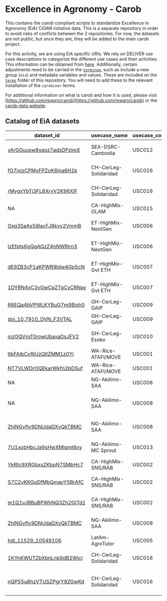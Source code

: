 # Excellence in Agronomy - Carob

This contains the *carob* compliant scripts to standardize Excellence in Agronomy (EiA) CGIAR initiative data. This is a separate repository in order to avoid risks of conflicts between the 2 repositories. For now, the datasets are not public, but once they are, they will be added to the main carob project.

For this activity, we are using EiA specific URIs. We rely on DELIVER use case descriptions to categorize the different use cases and their activities. This information can be obtained from [here](https://my.eia.cgiar.org/api/v1/usecases/). Additionally, certain adjustments need to be carried in the [`terminag`](https://github.com/reagro/terminag), such as include a new group (`eia`) and metadata variables and values. These are included on the [`terms`](https://github.com/EiA2030/eia-carob) folder of this repository. You will need to add these to the relevant installation of the `carobiner` terms.

For additional information on what is carob and how it is used, please visit [https://github.com/reagro/carob](https://github.com/reagro/carob) or the [carob-data website](https://carob-data.org/).

## Catalog of EiA datasets
|dataset_id | usecase_name | usecase_code | activity | folder_name |
|---|---|---|---|---|
| [yArGGuusw8yaoz7adsDPzjmX](https://github.com/EiA2030/eia-carob/tree/main/scripts/eia/yArGGuusw8yaoz7adsDPzjmX.R) | SEA-DSRC-Cambodia | USC012 | validation | Cambodia-DSRC-Validation |
| [fO7jxjzCPMvFPZoK6lna6H1k](https://github.com/EiA2030/eia-carob/tree/main/scripts/eia/fO7jxjzCPMvFPZoK6lna6H1k.R) | CH-CerLeg-Solidaridad | USC016 | addon | Chinyanja-Solidaridad-Soy-AddOn |
| [rMygxYbTj3FL8XryV2K96XjF](https://github.com/EiA2030/eia-carob/tree/main/scripts/eia/rMygxYbTj3FL8XryV2K96XjF.R) | CH-CerLeg-Solidaridad | USC016 | experiment | Chinyanja-Solidaridad-Soy-NOT |
| NA | CA-HighMix-OLAM | USC015 | addon | DRC-Coffee-AddOn |
| [Oxq3SaAs58lacFJ8kvx2VmmB](https://github.com/EiA2030/eia-carob/tree/main/scripts/eia/Oxq3SaAs58lacFJ8kvx2VmmB.R) | ET-HighMix-NextGen | USC006 | addon | Ethiopia-DigitalGreen-AddOn |
| [IzEfpts6gQgAGzZ4nNWRirn3](https://github.com/EiA2030/eia-carob/tree/main/scripts/eia/IzEfpts6gQgAGzZ4nNWRirn3.R) | ET-HighMix-NextGen | USC006 | validation | Ethiopia-DigitalGreen-Validation |
| [dE9ZB3cP1aKPWR9Idw4Gp5cN](https://github.com/EiA2030/eia-carob/tree/main/scripts/eia/dE9ZB3cP1aKPWR9Idw4Gp5cN.R) | ET-HighMix-Gvt ETH | USC007 | addon | Ethiopia-Fertilizer-Addon |
| [1DYRN4xC3vGwCpZTgCyCRNay](https://github.com/EiA2030/eia-carob/tree/main/scripts/eia/1DYRN4xC3vGwCpZTgCyCRNay.R) | ET-HighMix-Gvt ETH | USC007 | validation | Ethiopia-Fertilizer-Validation |
| [R8EQa4bVPWLKYBuG7m9Bjsh0](https://github.com/EiA2030/eia-carob/tree/main/scripts/eia/R8EQa4bVPWLKYBuG7m9Bjsh0.R) | GH-CerLeg-GAIP | USC009 | addon | Ghana-GAIP-AddOn |
| [doi_10.7910_DVN_F3VTAL](https://github.com/EiA2030/eia-carob/tree/main/scripts/eia/doi_10.7910_DVN_F3VTAL.R) | GH-CerLeg-GAIP | USC009 | other | NA |
| [inzOQVrqT0rowUbaxaDsJFV2](https://github.com/EiA2030/eia-carob/tree/main/scripts/eia/inzOQVrqT0rowUbaxaDsJFV2.R) | GH-CerLeg-Esoko | USC010 | experiment | Ghana-Soybean-NOT |
| [ttkFAIbCvRiUzQIIZMM1z0Yj](https://github.com/EiA2030/eia-carob/tree/main/scripts/eia/ttkFAIbCvRiUzQIIZMM1z0Yj.R) | WA-Rice-ATAFI/MOVE | USC001 | addon | Nigeria-ATAFI-AddOn |
| [NT7VLWDrOQEkarWkfn2bDSuf](https://github.com/EiA2030/eia-carob/tree/main/scripts/eia/NT7VLWDrOQEkarWkfn2bDSuf.R) | WA-Rice-ATAFI/MOVE | USC001 | validation | Nigeria-ATAFI-AddOn |
| NA | NG-Akilimo-SAA | USC008 | addon | Nigeria-SAA-AdOn |
| NA | NG-Akilimo-SAA | USC008 | experiment | Nigeria-SAA-Experiment-PlantingDate |
| [ZhlNGvfIy9DNUdaDXvQkTBMC](https://github.com/EiA2030/eia-carob/tree/main/scripts/eia/ZhlNGvfIy9DNUdaDXvQkTBMC.R) | NG-Akilimo-SAA | USC008 | validation | Nigeria-SAA-Validation |
| [7U1xobHbcJa9sHwXMlqmt6xy](https://github.com/EiA2030/eia-carob/tree/main/scripts/eia/7U1xobHbcJa9sHwXMlqmt6xy.R) | NG-Akilimo-MC Sprout | USC013 | addon | Nigeria-Sprout-AddOn |
| [YkRtc9XRGbxsZKbpN7SMbHc7](https://github.com/EiA2030/eia-carob/tree/main/scripts/eia/YkRtc9XRGbxsZKbpN7SMbHc7.R) | CA-HighMix-SNS/RAB | USC002 | addon | Rwanda-RAB-AddOn |
| [S7C2vKKGuDfMbQmayY5BrAfC](https://github.com/EiA2030/eia-carob/tree/main/scripts/eia/S7C2vKKGuDfMbQmayY5BrAfC.R) | CA-HighMix-SNS/RAB | USC002 | other | Rwanda-RAB-Rice-partners |
| [m1Q1vJBBuBPWhNQ3Zh2GITd1](https://github.com/EiA2030/eia-carob/tree/main/scripts/eia/m1Q1vJBBuBPWhNQ3Zh2GITd1.R) | CA-HighMix-SNS/RAB | USC002 | validation | Rwanda-RAB-Validation |
| [ZhlNGvfIy9DNUdaDXvQkTBMC](https://github.com/EiA2030/eia-carob/tree/main/scripts/eia/ZhlNGvfIy9DNUdaDXvQkTBMC.R) | NG-Akilimo-SAA | USC008 | validation | SA-PlantingDate-Validation |
| [hdl_11529_10549106](https://github.com/EiA2030/eia-carob/tree/main/scripts/eia/hdl_11529_10549106.R) | LatAm-AgroTutor | USC005 | validation | NA |
| [1KYnKWUTZbXbnLnb9dB2Wjci](https://github.com/EiA2030/eia-carob/tree/main/scripts/eia/1KYnKWUTZbXbnLnb9dB2Wjci.R) | CH-CerLeg-Solidaridad | USC016 | other | Chinyanja-Solidaridad-Soy-CropCut |
| [nQP55u8hzVTUSZPgrY9ZGwKd](https://github.com/EiA2030/eia-carob/tree/main/scripts/eia/nQP55u8hzVTUSZPgrY9ZGwKd.R) | CH-CerLeg-Solidaridad | USC016 | validation | Chinyanja-Solidaridad-Soy-Validation |
